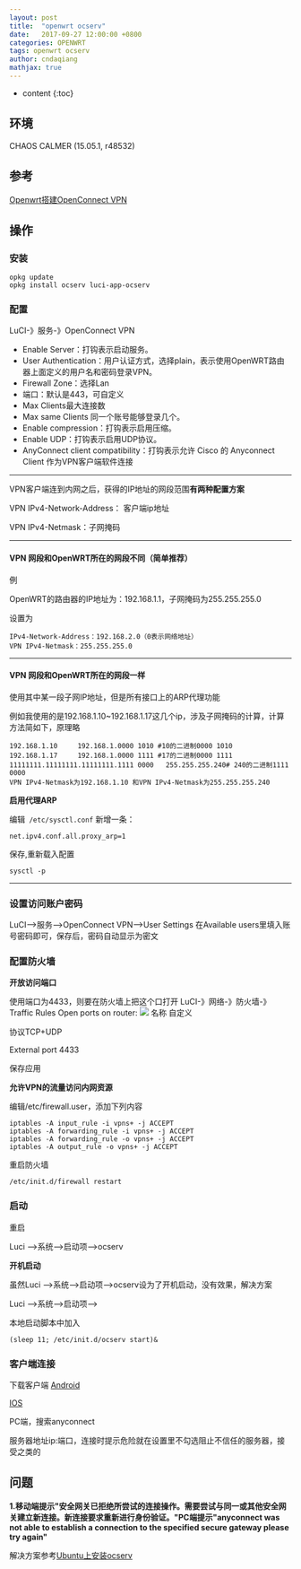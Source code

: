 ```yaml
---
layout: post
title:  "openwrt ocserv"
date:   2017-09-27 12:00:00 +0800
categories: OPENWRT
tags: openwrt ocserv 
author: cndaqiang
mathjax: true
---
```

* content
{:toc}






## 环境
CHAOS CALMER (15.05.1, r48532)
## 参考
[Openwrt搭建OpenConnect VPN](http://www.hooklearn.top/2016/04/27/openwrt%E6%90%AD%E5%BB%BAopenconnect-vpn/)
## 操作
### 安装
```
opkg update
opkg install ocserv luci-app-ocserv
```
### 配置
LuCI-》服务-》OpenConnect VPN
- Enable Server：打钩表示启动服务。
- User Authentication：用户认证方式，选择plain，表示使用OpenWRT路由器上面定义的用户名和密码登录VPN。
- Firewall Zone：选择Lan
- 端口：默认是443，可自定义
- Max Clients最大连接数
- Max same Clients 同一个账号能够登录几个。
- Enable compression：打钩表示启用压缩。
- Enable UDP：打钩表示启用UDP协议。
- AnyConnect client compatibility：打钩表示允许 Cisco 的 Anyconnect Client 作为VPN客户端软件连接

***

VPN客户端连到内网之后，获得的IP地址的网段范围**有两种配置方案**

VPN IPv4-Network-Address： 客户端ip地址

VPN IPv4-Netmask：子网掩码

---

#### VPN 网段和OpenWRT所在的网段不同（简单推荐）

例

OpenWRT的路由器的IP地址为：192.168.1.1，子网掩码为255.255.255.0

设置为
```
IPv4-Network-Address：192.168.2.0（0表示网络地址）
VPN IPv4-Netmask：255.255.255.0
```
***

#### VPN 网段和OpenWRT所在的网段一样
使用其中某一段子网IP地址，但是所有接口上的ARP代理功能

例如我使用的是192.168.1.10~192.168.1.17这几个ip，涉及子网掩码的计算，计算方法简如下，原理略
```
192.168.1.10     192.168.1.0000 1010 #10的二进制0000 1010
192.168.1.17     192.168.1.0000 1111 #17的二进制0000 1111
11111111.11111111.11111111.1111 0000   255.255.255.240# 240的二进制1111 0000
VPN IPv4-Netmask为192.168.1.10 和VPN IPv4-Netmask为255.255.255.240
```
**启用代理ARP**

编辑` /etc/sysctl.conf`
新增一条：
```
net.ipv4.conf.all.proxy_arp=1
```
保存,重新载入配置
```
sysctl -p
```
***

### 设置访问账户密码
LuCI-->服务-->OpenConnect VPN-->User Settings
在Available users里填入账号密码即可，保存后，密码自动显示为密文
### 配置防火墙
**开放访问端口**

使用端口为4433，则要在防火墙上把这个口打开
LuCI-》网络-》防火墙-》Traffic Rules
Open ports on router:
![](http://upload-images.jianshu.io/upload_images/4575564-39d1aef77a0e4fcb.png?imageMogr2/auto-orient/strip%7CimageView2/2/w/1240)
名称 自定义

协议TCP+UDP 

External port 4433

保存应用

**允许VPN的流量访问内网资源**

编辑/etc/firewall.user，添加下列内容
```
iptables -A input_rule -i vpns+ -j ACCEPT
iptables -A forwarding_rule -i vpns+ -j ACCEPT
iptables -A forwarding_rule -o vpns+ -j ACCEPT
iptables -A output_rule -o vpns+ -j ACCEPT
```
重启防火墙
```
/etc/init.d/firewall restart
```

### 启动
重启

Luci -->系统-->启动项-->ocserv

**开机启动**

虽然Luci -->系统-->启动项-->ocserv设为了开机启动，没有效果，解决方案

Luci -->系统-->启动项-->

本地启动脚本中加入
```
(sleep 11; /etc/init.d/ocserv start)&
```
### 客户端连接
下载客户端
[Android](http://www.cisco.com/c/en/us/support/security/anyconnect-secure-mobility-client/tsd-products-support-series-home.html)

[IOS](https://itunes.apple.com/cn/app/cisco-anyconnect/id392790924?mt=8)

PC端，搜索anyconnect

服务器地址ip:端口，连接时提示危险就在设置里不勾选阻止不信任的服务器，接受之类的

## 问题
**1.移动端提示"安全网关已拒绝所尝试的连接操作。需要尝试与同一或其他安全网关建立新连接。新连接要求重新进行身份验证。"PC端提示"anyconnect was not able to establish a connection to the specified secure gateway please try again"**

解决方案参考[Ubuntu上安装ocserv](/2017/08/03/ubuntu-ocserv/)
